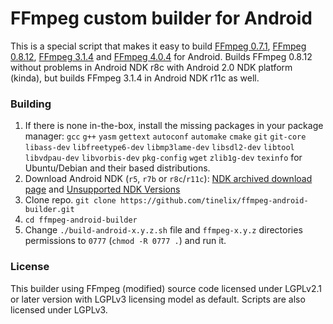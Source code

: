 # FFmpeg custom builder for Android
This is a special script that makes it easy to build [FFmpeg 0.7.1](https://github.com/FFmpeg/FFmpeg/tree/n0.7.1), [FFmpeg 0.8.12](https://github.com/FFmpeg/FFmpeg/tree/n0.8.12), [FFmpeg 3.1.4](https://github.com/FFmpeg/FFmpeg/tree/n3.1.4) and [FFmpeg 4.0.4](https://github.com/FFmpeg/FFmpeg/tree/n4.0.4) for Android. Builds FFmpeg 0.8.12 without problems in Android NDK r8c with Android 2.0 NDK platform (kinda), but builds FFmpeg 3.1.4 in Android NDK r11c as well.

### Building
1. If there is none in-the-box, install the missing packages in your package manager: `gcc` `g++` `yasm` `gettext` `autoconf` `automake` `cmake` `git` `git-core` `libass-dev` `libfreetype6-dev` `libmp3lame-dev` `libsdl2-dev` `libtool` `libvdpau-dev` `libvorbis-dev` `pkg-config` `wget` `zlib1g-dev` `texinfo` for Ubuntu/Debian and their based distributions.
2. Download Android NDK (`r5`, `r7b` or `r8c`/`r11c`): [NDK archived download page](http://web.archive.org/web/20130629195058/http://developer.android.com/tools/sdk/ndk/index.html#Downloads) and [Unsupported NDK Versions](https://github.com/android/ndk/wiki/Unsupported-Downloads)
3. Clone repo.
   `git clone https://github.com/tinelix/ffmpeg-android-builder.git`
4. `cd ffmpeg-android-builder`
5. Change `./build-android-x.y.z.sh` file and `ffmpeg-x.y.z` directories permissions to `0777` (`chmod -R 0777 .`) and run it.

### License
This builder using FFmpeg (modified) source code licensed under LGPLv2.1 or later version with LGPLv3 licensing model as default. Scripts are also licensed under LGPLv3.
